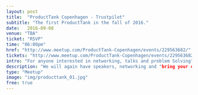 ```yaml
---
layout: post
title:  "ProductTank Copenhagen - Trustpilot"
subtitle: "The first ProductTank in the fall of 2016."
date:   2016-09-08
venue: "TBA"
ticket: "RSVP"
time: "06:00pm"
href: "http://www.meetup.com/ProductTank-Copenhagen/events/229563682/"
tickets: "http://www.meetup.com/ProductTank-Copenhagen/events/229563682/"
intro: "For anyone interested in networking, talks and problem Solving"
description: "We will again have speakers, networking and "bring your own problem". Join us and the other Copenhagen product managers for a great evening of learning. The agenda will follow."
type: "Meetup"
image: "img/producttank_01.jpg"
free: true
---
```

